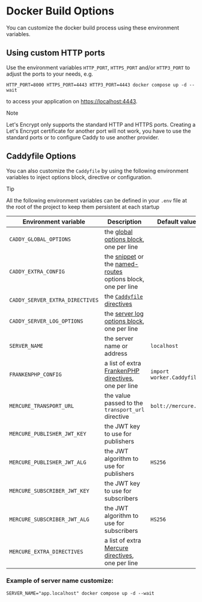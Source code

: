 # Docker Build Options

You can customize the docker build process using these environment variables.

## Using custom HTTP ports

Use the environment variables `HTTP_PORT`, `HTTPS_PORT` and/or `HTTP3_PORT` to adjust the ports to your needs, e.g.

    HTTP_PORT=8000 HTTPS_PORT=4443 HTTP3_PORT=4443 docker compose up -d --wait

to access your application on [https://localhost:4443](https://localhost:4443).

> [!NOTE]
> Let's Encrypt only supports the standard HTTP and HTTPS ports. Creating a Let's Encrypt certificate for another port will not work, you have to use the standard ports or to configure Caddy to use another provider.

## Caddyfile Options

You can also customize the `Caddyfile` by using the following environment variables to inject options block, directive or configuration.

> [!TIP]
> All the following environment variables can be defined in your `.env` file at the root of the project to keep them persistent at each startup

| Environment variable            | Description                                                                                                                                                                             | Default value             |
|---------------------------------|-----------------------------------------------------------------------------------------------------------------------------------------------------------------------------------------|---------------------------|
| `CADDY_GLOBAL_OPTIONS`          | the [global options block](https://caddyserver.com/docs/caddyfile/options#global-options), one per line                                                                                 |                           |
| `CADDY_EXTRA_CONFIG`            | the [snippet](https://caddyserver.com/docs/caddyfile/concepts#snippets) or the [named-routes](https://caddyserver.com/docs/caddyfile/concepts#named-routes) options block, one per line |                           |
| `CADDY_SERVER_EXTRA_DIRECTIVES` | the [`Caddyfile` directives](https://caddyserver.com/docs/caddyfile/concepts#directives)                                                                                                |                           |
| `CADDY_SERVER_LOG_OPTIONS`      | the [server log options block](https://caddyserver.com/docs/caddyfile/directives/log), one per line                                                                                     |                           |
| `SERVER_NAME`                   | the server name or address                                                                                                                                                              | `localhost`               |
| `FRANKENPHP_CONFIG`             | a list of extra [FrankenPHP directives](https://frankenphp.dev/docs/config/#caddyfile-config), one per line                                                                             | `import worker.Caddyfile` | 
| `MERCURE_TRANSPORT_URL`         | the value passed to the `transport_url` directive                                                                                                                                       | `bolt://mercure.db`       |
| `MERCURE_PUBLISHER_JWT_KEY`     | the JWT key to use for publishers                                                                                                                                                       |                           |
| `MERCURE_PUBLISHER_JWT_ALG`     | the JWT algorithm to use for publishers                                                                                                                                                 | `HS256`                   |
| `MERCURE_SUBSCRIBER_JWT_KEY`    | the JWT key to use for subscribers                                                                                                                                                      |                           |
| `MERCURE_SUBSCRIBER_JWT_ALG`    | the JWT algorithm to use for subscribers                                                                                                                                                | `HS256`                   |
| `MERCURE_EXTRA_DIRECTIVES`      | a list of extra [Mercure directives](https://mercure.rocks/docs/hub/config), one per line                                                                                               |                           |

### Example of server name customize:

    SERVER_NAME="app.localhost" docker compose up -d --wait
